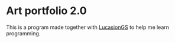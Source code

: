 # Art portfolio 2.0

This is a program made together with [LucasionGS](https://github.com/LucasionGS) to help me learn programming.
